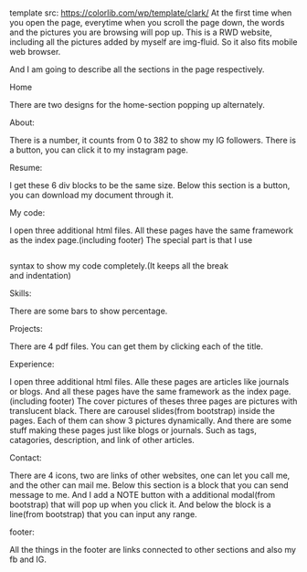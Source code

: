 # 
template src: https://colorlib.com/wp/template/clark/
At the first time when you open the page, everytime when you scroll the page down, the words and the pictures you are browsing will pop up.
This is a RWD website, including all the pictures added by myself are img-fluid. So it also fits mobile web browser.

And I am going to describe all the sections in the page respectively.

Home

There are two designs for the home-section popping up alternately.

About:

There is a number, it counts from 0 to 382 to show my IG followers.
There is a button, you can click it to my instagram page.

Resume:

I get these 6 div blocks to be the same size.
Below this section is a button, you can download my document through it. 

My code:

I open three additional html files. All these pages have the same framework as the index page.(including footer)
The special part is that I use <pre></pre> syntax to show my code completely.(It keeps all the break<br> and indentation<tab>)

Skills:

There are some bars to show percentage.

Projects:

There are 4 pdf files. You can get them by clicking each of the title.

Experience:

I open three additional html files. Alle these pages are articles like journals or blogs. And all these pages have the same framework as the index page.(including footer)
The cover pictures of theses three pages are pictures with translucent black.
There are carousel slides(from bootstrap) inside the pages. Each of them can show 3 pictures dynamically. 
And there are some stuff making these pages just like blogs or journals. Such as tags, catagories, description, and link of other articles.

Contact:

There are 4 icons, two are links of other websites, one can let you call me, and the other can mail me.
Below this section is a block that you can send message to me. And I add a NOTE button with a additional modal(from bootstrap) that will pop up when you click it.
And below the block is a line(from bootstrap) that you can input any range.

footer:

All the things in the footer are links connected to other sections and also my fb and IG. 

